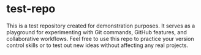 # test-repo

This is a test repository created for demonstration purposes. It serves as a playground for experimenting with Git commands, GitHub features, and collaborative workflows. Feel free to use this repo to practice your version control skills or to test out new ideas without affecting any real projects.